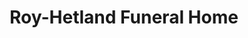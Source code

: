---
title: "Roy-Hetland Funeral Home"
url: /osakis/roy-hetland-funeral-home/
shop: funeral directors
---